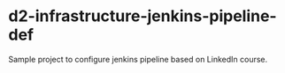 # d2-infrastructure-jenkins-pipeline-def
Sample project to configure jenkins pipeline based on LinkedIn course.
